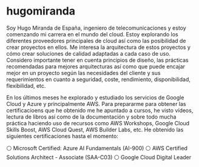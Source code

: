# hugomiranda
Soy Hugo Miranda de España, ingeniero de telecomunicaciones y estoy comenzando mi carrera en el mundo del cloud. Estoy explorando los diferentes proveedores principales de cloud así como las posibilidad de crear proyectos en ellos. Me interesa la arquitectura de estos proyectos y cómo crear soluciones de calidad adaptadas a cada caso de uso. Considero importante tener en cuenta principios de diseño, las prácticas recomendadas para mejores arquitecturas así como que puede encajar mejor en un proyecto según las necesidades del cliente y sus requerimientos en cuanto a seguridad, coste, rendimiento, disponibilidad, flexibilidad, etc.



En los últimos meses he explorado y estudiado los servicios de Google Cloud y Azure y principalmente AWS. Para prepararme para obtener las certificacioens que he obtenido me he apuntado a cursos, he visto vídeos, lectura de libros así como de la documentación y sobre todo mucha práctica haciendo uso de recursos como AWS Workshops, Google Cloud Skills Boost, AWS Cloud Quest, AWS Builder Labs, etc. He obtenido las siguientes certificaciones hasta el momento:

⚪ Microsoft Certified: Azure AI Fundamentals (AI-900)
⚪ AWS Certified Solutions Architect - Associate (SAA-C03)
⚪ Google Cloud Digital Leader

